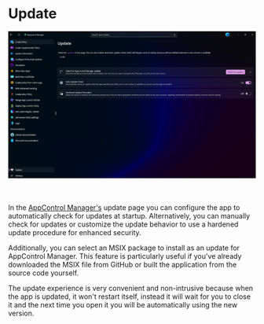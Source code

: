 # Update

<div align="center">

<img src="https://raw.githubusercontent.com/HotCakeX/.github/refs/heads/main/Pictures/PNG%20and%20JPG/AppControl%20Manager%20page%20screenshots/Update.png" alt="AppControl Manager Application's Update Page">

</div>

<br>

<br>

In the [AppControl Manager's](https://github.com/HotCakeX/Harden-Windows-Security/wiki/AppControl-Manager) update page you can configure the app to automatically check for updates at startup. Alternatively, you can manually check for updates or customize the update behavior to use a hardened update procedure for enhanced security.

Additionally, you can select an MSIX package to install as an update for AppControl Manager. This feature is particularly useful if you've already downloaded the MSIX file from GitHub or built the application from the source code yourself.

The update experience is very convenient and non-intrusive because when the app is updated, it won't restart itself, instead it will wait for you to close it and the next time you open it you will be automatically using the new version.

<br>
